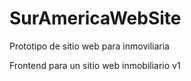 # SurAmericaWebSite
Prototipo de sitio web para inmoviliaria 

Frontend para un sitio web inmobiliario v1
